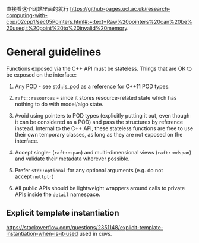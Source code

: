 直接看这个网站里面的就行
https://github-pages.ucl.ac.uk/research-computing-with-cpp/02cpp1/sec05Pointers.html#:~:text=Raw%20pointers%20can%20be%20used,t%20point%20to%20invalid%20memory.

# General guidelines
Functions exposed via the C++ API must be stateless. Things that are OK to be exposed on the interface:

1. Any [POD](https://en.wikipedia.org/wiki/Passive_data_structure) - see [std::is_pod](https://en.cppreference.com/w/cpp/types/is_pod) as a reference for C++11 POD types.
    
2. `raft::resources` - since it stores resource-related state which has nothing to do with model/algo state.
    
3. Avoid using pointers to POD types (explicitly putting it out, even though it can be considered as a POD) and pass the structures by reference instead. Internal to the C++ API, these stateless functions are free to use their own temporary classes, as long as they are not exposed on the interface.
    
4. Accept single- (`raft::span`) and multi-dimensional views (`raft::mdspan`) and validate their metadata wherever possible.
    
5. Prefer `std::optional` for any optional arguments (e.g. do not accept `nullptr`)
    
6. All public APIs should be lightweight wrappers around calls to private APIs inside the `detail` namespace.

## Explicit template instantiation
https://stackoverflow.com/questions/2351148/explicit-template-instantiation-when-is-it-used
used in cuvs.




